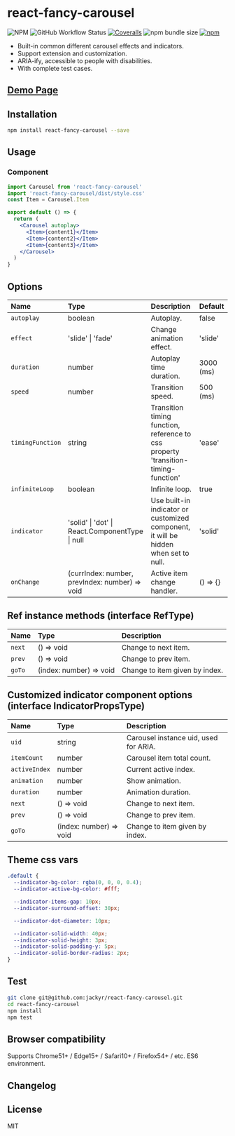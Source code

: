 # react-fancy-carousel
![NPM](https://img.shields.io/npm/l/react-fancy-carousel)
![GitHub Workflow Status](https://img.shields.io/github/actions/workflow/status/jackyr/react-fancy-carousel/pages.yml)
[![Coveralls](https://img.shields.io/coverallsCoverage/github/jackyr/react-fancy-carousel)](https://coveralls.io/github/jackyr/react-fancy-carousel?branch=main)
![npm bundle size](https://img.shields.io/bundlephobia/minzip/react-fancy-carousel)
[![npm](https://img.shields.io/npm/v/react-fancy-carousel)](https://www.npmjs.com/package/react-fancy-carousel)

- Built-in common different carousel effects and indicators.
- Support extension and customization.
- ARIA-ify, accessible to people with disabilities.
- With complete test cases.

## [Demo Page](https://jackyr.github.io/react-fancy-carousel/)

## Installation
```sh
npm install react-fancy-carousel --save
```

## Usage
### Component
```jsx
import Carousel from 'react-fancy-carousel'
import 'react-fancy-carousel/dist/style.css'
const Item = Carousel.Item

export default () => {
  return (
    <Carousel autoplay>
      <Item>{content1}</Item>
      <Item>{content2}</Item>
      <Item>{content3}</Item>
    </Carousel>
  )
}
```

## Options
| Name | Type | Description | Default |
| :----- | :----- | :----- | :----- |
| `autoplay` | boolean | Autoplay. | false |
| `effect` | 'slide' \| 'fade' | Change animation effect. | 'slide' |
| `duration` | number | Autoplay time duration. | 3000 (ms) |
| `speed` | number | Transition speed. | 500 (ms) |
| `timingFunction` | string | Transition timing function, reference to css property 'transition-timing-function' | 'ease' |
| `infiniteLoop` | boolean | Infinite loop. | true |
| `indicator` | 'solid' \| 'dot' \| React.ComponentType \| null | Use built-in indicator or customized component, it will be hidden when set to null. | 'solid' |
| `onChange` |  (currIndex: number, prevIndex: number) => void | Active item change handler. | () => {} |

## Ref instance methods (interface RefType)
| Name | Type | Description |
| :----- | :----- | :----- |
| `next` | () => void | Change to next item. |
| `prev` | () => void | Change to prev item. |
| `goTo` | (index: number) => void | Change to item given by index. |

## Customized indicator component options (interface IndicatorPropsType)
| Name | Type | Description |
| :----- | :----- | :----- |
| `uid` | string | Carousel instance uid, used for ARIA. |
| `itemCount` | number | Carousel item total count. |
| `activeIndex` | number | Current active index. |
| `animation` | number | Show animation. |
| `duration` | number | Animation duration. |
| `next` | () => void | Change to next item. |
| `prev` | () => void | Change to prev item. |
| `goTo` | (index: number) => void | Change to item given by index. |

## Theme css vars
```css
.default {
  --indicator-bg-color: rgba(0, 0, 0, 0.4);
  --indicator-active-bg-color: #fff;

  --indicator-items-gap: 10px;
  --indicator-surround-offset: 30px;

  --indicator-dot-diameter: 10px;

  --indicator-solid-width: 40px;
  --indicator-solid-height: 3px;
  --indicator-solid-padding-y: 5px;
  --indicator-solid-border-radius: 2px;
}
```

## Test
```sh
git clone git@github.com:jackyr/react-fancy-carousel.git
cd react-fancy-carousel
npm install
npm test
```

## Browser compatibility
Supports Chrome51+ / Edge15+ / Safari10+ / Firefox54+ / etc. ES6 environment.

## Changelog

## License
MIT